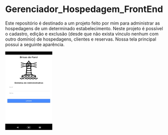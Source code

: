 # Gerenciador_Hospedagem_FrontEnd

Este repositório é destinado a um projeto feito por mim para administrar as hospedagens de um determinado estabelecimento.
Neste projeto é possível o cadastro, edição e exclusão (desde que não exista vínculo nenhum com outro domínio) de hospedagens, clientes e reservas.
Nossa tela principal possui a seguinte aparência.

<div class="container">
    <img src="principal.jpg" width="150" height="250" />
</div>

